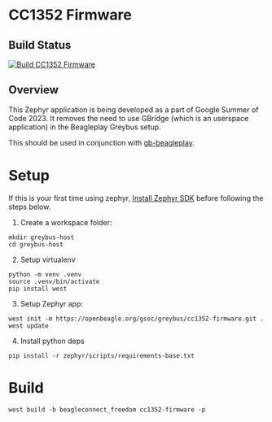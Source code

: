 # CC1352 Firmware

## Build Status

[![Build CC1352 Firmware](https://github.com/Sahil7741/cc1352-firmware/actions/workflows/build.yml/badge.svg)](https://github.com/Sahil7741/cc1352-firmware/actions/workflows/build.yml)


## Overview

This Zephyr application is being developed as a part of Google Summer of Code 2023. It removes the need to use GBridge (which is an userspace application) in the Beagleplay Greybus setup. 

This should be used in conjunction with [gb-beagleplay](https://github.com/torvalds/linux/blob/9d9a2f29aefdadc86e450308ff056017a209c755/drivers/greybus/gb-beagleplay.c).

# Setup

If this is your first time using zephyr, [Install Zephyr SDK](https://docs.zephyrproject.org/latest/develop/getting_started/index.html#install-the-zephyr-sdk) before following the steps below.

1. Create a workspace folder:

```shell
mkdir greybus-host
cd greybus-host
```

2. Setup virtualenv

```shell
python -m venv .venv
source .venv/bin/activate
pip install west
```

3. Setup Zephyr app:

```shell
west init -m https://openbeagle.org/gsoc/greybus/cc1352-firmware.git .
west update
```

4. Install python deps

```shell
pip install -r zephyr/scripts/requirements-base.txt
```

# Build

```shell
west build -b beagleconnect_freedom cc1352-firmware -p
```
